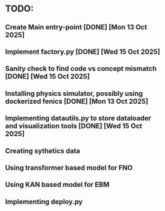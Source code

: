 # TODO:


## Create Main entry-point [DONE] [Mon 13 Oct 2025]
## Implement factory.py [DONE] [Wed 15 Oct 2025]
## Sanity check to find code vs concept mismatch [DONE] [Wed 15 Oct 2025]
## Installing physics simulator, possibly using dockerized fenics [DONE] [Mon 13 Oct 2025]
## Implementing datautils.py to store dataloader and visualization tools [DONE] [Wed 15 Oct 2025]
## Creating sythetics data
## Using transformer based model for FNO
## Using KAN based model for EBM
## Implementing deploy.py